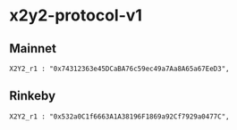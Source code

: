 # x2y2-protocol-v1

## Mainnet
```
X2Y2_r1 : "0x74312363e45DCaBA76c59ec49a7Aa8A65a67EeD3",
```

## Rinkeby
```
X2Y2_r1 : "0x532a0C1f6663A1A38196F1869a92Cf7929a0477C",
```
